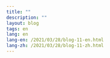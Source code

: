 ```yaml
---
title: ""
description: ""
layout: blog
tags: en
lang: en
lang-en: /2021/03/28/blog-11-en.html
lang-zh: /2021/03/28/blog-11-zh.html
---
```

